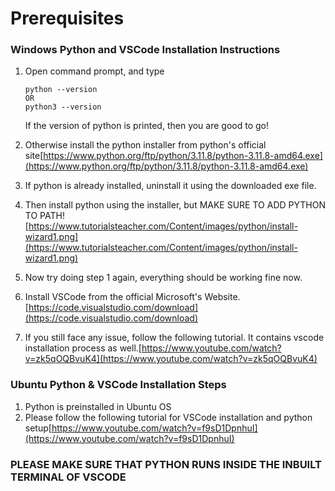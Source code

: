 # Prerequisites
### Windows Python and VSCode Installation Instructions

1.  Open command prompt, and type
    
    ```
    python --version
    OR
    python3 --version
    ```
    
    If the version of python is printed, then you are good to go!
2.  Otherwise install the python installer from python's official site[https://www.python.org/ftp/python/3.11.8/python-3.11.8-amd64.exe](https://www.python.org/ftp/python/3.11.8/python-3.11.8-amd64.exe)
3.  If python is already installed, uninstall it using the downloaded exe file.
4.  Then install python using the installer, but MAKE SURE TO ADD PYTHON TO PATH![https://www.tutorialsteacher.com/Content/images/python/install-wizard1.png](https://www.tutorialsteacher.com/Content/images/python/install-wizard1.png)
5.  Now try doing step 1 again, everything should be working fine now.
6.  Install VSCode from the official Microsoft's Website.[https://code.visualstudio.com/download](https://code.visualstudio.com/download)
7.  If you still face any issue, follow the following tutorial. It contains vscode installation process as well.[https://www.youtube.com/watch?v=zk5qOQBvuK4](https://www.youtube.com/watch?v=zk5qOQBvuK4)
    

### Ubuntu Python & VSCode Installation Steps

1.  Python is preinstalled in Ubuntu OS
2.  Please follow the following tutorial for VSCode installation and python setup[https://www.youtube.com/watch?v=f9sD1DpnhuI](https://www.youtube.com/watch?v=f9sD1DpnhuI)
    

### PLEASE MAKE SURE THAT PYTHON RUNS INSIDE THE INBUILT TERMINAL OF VSCODE
